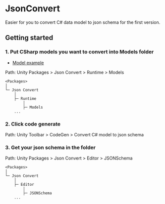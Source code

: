 # JsonConvert

Easier for you to convert C# data model to json schema for the first version.

## Getting started

### 1. Put CSharp models you want to convert into Models folder

* [Model example](https://gitlab.xrspace.io/supernova/json-class-converter/-/tree/main/ConverterUnityProject/Assets/Models)

Path: Unity Packages > Json Convert > Runtime > Models

    <Packages>
    │
    └─ Json Convert
        │
        ├─ Runtime
            │
            ├─ Models
        ...

### 2. Click code generate

Path: Unity Toolbar > CodeGen > Convert C# model to json schema

### 3. Get your json schema in the folder

Path: Unity Packages > Json Convert > Editor > JSONSchema

    <Packages>
    │
    └─ Json Convert
        │
        ├─ Editor
            │
            ├─ JSONSchema
        ...
